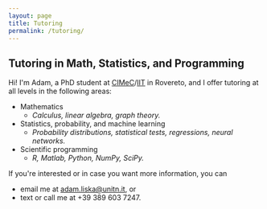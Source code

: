 ```yaml
---
layout: page
title: Tutoring
permalink: /tutoring/
---
```


Tutoring in Math, Statistics, and Programming
---

Hi! I'm Adam, a PhD student at 
[CIMeC](http://web.unitn.it/en/cimec)/[IIT](http://cncs.iit.it/)
in Rovereto, and I offer tutoring at all levels in the following areas:

* Mathematics
    * *Calculus, linear algebra, graph theory.*
* Statistics, probability, and machine learning
    * *Probability distributions, statistical tests, regressions, 
            neural networks.*
* Scientific programming
    * *R, Matlab, Python, NumPy, SciPy.*

If you're interested or in case you want more information, you can

* email me at [adam.liska@unitn.it](mailto:adam.liska@unitn.it), or
* text or call me at +39 389 603 7247.
